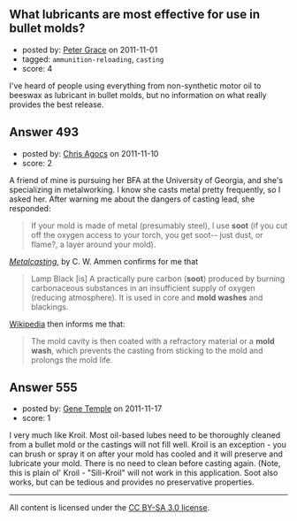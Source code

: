 ## What lubricants are most effective for use in bullet molds?

- posted by: [Peter Grace](https://stackexchange.com/users/-1/28-peter-grace) on 2011-11-01
- tagged: `ammunition-reloading`, `casting`
- score: 4

I've heard of people using everything from non-synthetic motor oil to beeswax as lubricant in bullet molds, but no information on what really provides the best release.


## Answer 493

- posted by: [Chris Agocs](https://stackexchange.com/users/-1/12-chris-agocs) on 2011-11-10
- score: 2

<p>A friend of mine is pursuing her BFA at the University of Georgia, and she's specializing in metalworking. I know she casts metal pretty frequently, so I asked her. After warning me about the dangers of casting lead, she responded:</p>

<blockquote>
  <p>If your mold is made of metal (presumably steel), I use <strong>soot</strong> (if you
  cut off the oxygen access to your torch, you get soot-- just dust, or
  flame?, a layer around your mold).</p>
</blockquote>

<p><em><a href="http://books.google.com/books?id=PsYCZG9sTgYC&amp;lpg=PA325&amp;ots=SjtUnR4mKP&amp;dq=metal%20casting%20soot&amp;pg=PA325#v=onepage&amp;q=practically%20pure%20carbon&amp;f=false" rel="nofollow">Metalcasting</a></em>, by C. W. Ammen confirms for me that </p>

<blockquote>
  <p>Lamp Black [is] A practically pure carbon (<strong>soot</strong>) produced by burning
  carbonaceous substances in an insufficient supply of oxygen (reducing
  atmosphere). It is used in core and <strong>mold washes</strong> and blackings.</p>
</blockquote>

<p><a href="http://en.wikipedia.org/wiki/Permanent_mold_casting#Gravity_process" rel="nofollow">Wikipedia</a> then informs me that:</p>

<blockquote>
  <p>The mold cavity is then coated with a refractory material or a <strong>mold
  wash</strong>, which prevents the casting from sticking to the mold and
  prolongs the mold life.</p>
</blockquote>



## Answer 555

- posted by: [Gene Temple](https://stackexchange.com/users/-1/254-gene-temple) on 2011-11-17
- score: 1

I very much like Kroil.  Most oil-based lubes need to be thoroughly cleaned from a bullet mold or the castings will not fill well.  Kroil is an exception - you can brush or spray it on after your mold has cooled and it will preserve and lubricate your mold.  There is no need to clean before casting again.  (Note, this is plain ol' Kroil - "Sili-Kroil" will not work in this application.  Soot also works, but can be tedious and provides no preservative properties.





---

All content is licensed under the [CC BY-SA 3.0 license](https://creativecommons.org/licenses/by-sa/3.0/).
